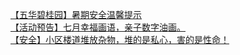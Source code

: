   
[【五华碧桂园】暑期安全温馨提示](http://www.dianyue.me/archives/130/nr6ls76rdqf8dite/)  
[【活动预告】七月幸福画语，亲子数字油画。](http://www.dianyue.me/archives/121/tkdmy6sozte122f6/)  
[【安全】小区楼道堆放杂物，堆的是私心，害的是性命！](http://www.dianyue.me/archives/112/7bqavqzvgps5rvlk/)